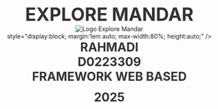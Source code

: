 <!DOCTYPE html>
<html lang="id">
<head>

</head>
<body>

  <!-- Sampul -->
  <div style="height:100vh; display:flex; flex-direction:column; justify-content:center; align-items:center; text-align:center;">
    <h2 style="margin:0; font-size:3em; color:#333;">EXPLORE MANDAR</h2>
    <img src="img/th.jpg" alt="Logo Explore Mandar" />
         style="display:block; margin:1em auto; max-width:80%; height:auto;" />
    <h2 style="margin:0; font-size:2em; color:#333;">RAHMADI</h2>
    <h2 style="margin:0; font-size:2em; color:#333;">D0223309</h2>
    <h2 style="margin:0; font-size:2em; color:#333;">FRAMEWORK WEB BASED</h2>
    <h2 style="margin-top:0.5em; font-size:2em; color:#333;">2025</h2>
  </div>

  <hr>

  <!-- Role & Fitur -->
  <h2>Role</h2>

  <h2>1. Admin</h2>
  <p><strong>Tugas:</strong> Mengelola pengguna, manajemen sistem.</p>
  <h3>Fitur Admin:</h3>
  <ul>
    <li>Dashboard Admin</li>
    <li>Kelola Pengguna (tambah, lihat, edit, hapus user)</li>
    <li>Lihat Data Kategori (opsional untuk pengawasan)</li>
    <li>Lihat Data Produk (opsional untuk pengawasan)</li>
    <li>Lihat Data Pesanan (opsional)</li>
    <li>Lihat Laporan Pembayaran (opsional)</li>
    <li>Lihat Ulasan & Verifikasi (opsional)</li>
    <li>Lihat Wisata (opsional)</li>
  </ul>
  <h3>Tabel yang Dikelola:</h3>
  <ul>
    <li><code>users</code> – tambah, ubah, lihat, hapus user</li>
    <li><em>(opsional)</em> <code>produk</code>, <code>pesanan</code>, <code>pembayaran</code>, <code>ulasan</code>, <code>kategori</code>, <code>wisata</code></li>
  </ul>

  <hr>

  <h2>2. Kreator (Penjual)</h2>
  <p><strong>Fitur:</strong> Mengelola produk, melihat & verifikasi pesanan & pembayaran, serta mengelola wisata.</p>
  <h3>Menu Kreator:</h3>
  <ul>
    <li>Dashboard Kreator</li>
    <li>Kelola Produk (tambah, lihat, edit, hapus)</li>
    <li>Kelola Wisata (tambah, lihat, edit, hapus)</li>
    <li>Lihat Pesanan Masuk</li>
    <li>Verifikasi Pembayaran</li>
    <li>Lihat Ulasan Produk</li>
    <li><em>(opsional)</em> Kelola Kategori</li>
  </ul>
  <h3>Tabel yang Dikelola:</h3>
  <ul>
    <li><code>produk</code> – buat produk, ubah stok</li>
    <li><code>wisata</code> – kelola wisata</li>
    <li><code>kategori</code> – kelola kategori</li>
    <li><code>pembayaran</code> – ubah status pembayaran</li>
    <li><code>ulasan</code> – verifikasi ulasan</li>
  </ul>

  <hr>

  <h2>3. Pembeli (User biasa)</h2>
  <p><strong>Tugas:</strong> Melihat produk, pesan, unggah bukti pembayaran, beri ulasan.</p>
  <h3>Menu Pembeli:</h3>
  <ul>
    <li>Dashboard Pembeli</li>
    <li>Lihat Produk</li>
    <li>Tambah ke Keranjang</li>
    <li>Checkout & Buat Pesanan</li>
    <li>Upload Bukti Pembayaran</li>
    <li>Lihat Status Pembayaran</li>
    <li>Tulis Ulasan</li>
  </ul>
  <h3>Tabel yang Dikelola:</h3>
  <ul>
    <li><code>keranjang</code> – tambah produk ke keranjang</li>
    <li><code>pesanan</code> – buat pesanan, cek status</li>
    <li><code>ulasan</code> – tulis ulasan produk</li>
  </ul>

  <hr>

  <!-- Struktur Tabel -->
  <h3>Table: users</h3>
  <table border='1'>
    <thead>
      <tr><th>Field</th><th>Tipe Data</th><th>Keterangan</th></tr>
    </thead>
    <tbody>
      <tr><td>id</td><td>bigint</td><td>Primary Key</td></tr>
      <tr><td>name</td><td>string</td><td>Nama pengguna</td></tr>
      <tr><td>email</td><td>string (unique)</td><td>Email pengguna</td></tr>
      <tr><td>email_verified_at</td><td>timestamp</td><td>Verifikasi email</td></tr>
      <tr><td>password</td><td>string</td><td>Hash bcrypt</td></tr>
      <tr><td>role</td><td>enum</td><td>admin, kreator, pembeli</td></tr>
      <tr><td>alamat</td><td>string</td><td>Alamat</td></tr>
      <tr><td>nomor_telepon</td><td>string</td><td>Telepon</td></tr>
      <tr><td>remember_token</td><td>string</td><td>Token sesi</td></tr>
      <tr><td>timestamps</td><td>timestamp</td><td>created_at & updated_at</td></tr>
    </tbody>
  </table>

  <h3>Table: kategori</h3>
  <table border='1'>
    <thead>
      <tr><th>Field</th><th>Tipe Data</th><th>Keterangan</th></tr>
    </thead>
    <tbody>
      <tr><td>id</td><td>bigint</td><td>Primary Key</td></tr>
      <tr><td>nama</td><td>string</td><td>Nama kategori</td></tr>
      <tr><td>timestamps</td><td>timestamp</td><td>created_at & updated_at</td></tr>
    </tbody>
  </table>

  <h3>Table: produk</h3>
  <table border='1'>
    <thead>
      <tr><th>Field</th><th>Tipe Data</th><th>Keterangan</th></tr>
    </thead>
    <tbody>
      <tr><td>id</td><td>bigint</td><td>Primary Key</td></tr>
      <tr><td>nama</td><td>string</td><td>Nama produk</td></tr>
      <tr><td>harga</td><td>integer</td><td>Harga</td></tr>
      <tr><td>deskripsi</td><td>text</td><td>Deskripsi</td></tr>
      <tr><td>kategori_id</td><td>foreignId</td><td>Relasi kategori</td></tr>
      <tr><td>gambar</td><td>string</td><td>Path gambar</td></tr>
      <tr><td>stok</td><td>integer</td><td>Stok default 0</td></tr>
      <tr><td>timestamps</td><td>timestamp</td><td>created_at & updated_at</td></tr>
    </tbody>
  </table>

  <h3>Table: pesanan</h3>
  <table border='1'>
    <thead>
      <tr><th>Field</th><th>Tipe Data</th><th>Keterangan</th></tr>
    </thead>
    <tbody>
      <tr><td>id</td><td>bigint</td><td>Primary Key</td></tr>
      <tr><td>user_id</td><td>foreignId</td><td>Relasi users</td></tr>
      <tr><td>produk_id</td><td>foreignId</td><td>Relasi produk</td></tr>
      <tr><td>jumlah</td><td>integer</td><td>Jumlah item</td></tr>
      <tr><td>total_harga</td><td>integer</td><td>Total harga</td></tr>
      <tr><td>status</td><td>string</td><td>Status pesanan</td></tr>
      <tr><td>status_pembayaran</td><td>string</td><td>Belum/Sudah dibayar</td></tr>
      <tr><td>timestamps</td><td>timestamp</td><td>created_at & updated_at</td></tr>
    </tbody>
  </table>

  <h3>Table: detail_pesanan</h3>
  <table border='1'>
    <thead>
      <tr><th>Field</th><th>Tipe Data</th><th>Keterangan</th></tr>
    </thead>
    <tbody>
      <tr><td>id</td><td>bigint</td><td>Primary Key</td></tr>
      <tr><td>pesanan_id</td><td>foreignId</td><td>Relasi pesanan</td></tr>
      <tr><td>produk_id</td><td>foreignId</td><td>Relasi produk</td></tr>
      <tr><td>jumlah</td><td>integer</td><td>Jumlah</td></tr>
      <tr><td>sub_total</td><td>integer</td><td>Harga × jumlah</td></tr>
      <tr><td>timestamps</td><td>timestamp</td><td>created_at & updated_at</td></tr>
    </tbody>
  </table>

  <h3>Table: pembayaran</h3>
  <table border='1'>
    <thead>
      <tr><th>Field</th><th>Tipe Data</th><th>Keterangan</th></tr>
    </thead>
    <tbody>
      <tr><td>id</td><td>bigint</td><td>Primary Key</td></tr>
      <tr><td>pesanan_id</td><td>foreignId</td><td>Relasi pesanan</td></tr>
      <tr><td>nama_penerima</td><td>string</td><td>Nama penerima</td></tr>
      <tr><td>alamat_pengiriman</td><td>string</td><td>Alamat tujuan</td></tr>
      <tr><td>nomor_telepon</td><td>string</td><td>No HP</td></tr>
      <tr><td>catatan</td><td>string</td><td>Catatan (nullable)</td></tr>
      <tr><td>bukti_pembayaran</td><td>string</td><td>Path file (nullable)</td></tr>
      <tr><td>status</td><td>enum</td><td>menunggu/disetujui/ditolak</td></tr>
      <tr><td>timestamps</td><td>timestamp</td><td>created_at & updated_at</td></tr>
    </tbody>
  </table>

  <h3>Table: ulasan</h3>
  <table border='1'>
    <thead>
      <tr><th>Field</th><th>Tipe Data</th><th>Keterangan</th></tr>
    </thead>
    <tbody>
      <tr><td>id</td><td>bigint</td><td>Primary Key</td></tr>
      <tr><td>produk_id</td><td>foreignId</td><td>Relasi produk</td></tr>
      <tr><td>user_id</td><td>foreignId</td><td>Relasi user</td></tr>
      <tr><td>isi</td><td>text</td><td>Isi ulasan</td></tr>
      <tr><td>rating</td><td>tinyint</td><td>1–5</td></tr>
      <tr><td>verifikasi</td><td>boolean</td><td>True/False</td></tr>
      <tr><td>timestamps</td><td>timestamp</td><td>created_at & updated_at</td></tr>
    </tbody>
  </table>

  <h3>Table: wisata</h3>
  <table border='1'>
    <thead>
      <tr><th>Field</th><th>Tipe Data</th><th>Keterangan</th></tr>
    </thead>
    <tbody>
      <tr><td>id</td><td>bigint</td><td>Primary Key</td></tr>
      <tr><td>nama</td><td>string</td><td>Nama wisata</td></tr>
      <tr><td>deskripsi</td><td>text</td><td>Deskripsi</td></tr>
      <tr><td>lokasi</td><td>string</td><td>Alamat</td></tr>
      <tr><td>gambar</td><td>string</td><td>Path (nullable)</td></tr>
      <tr><td>timestamps</td><td>timestamp</td><td>created_at & updated_at</td></tr>
    </tbody>
  </table>

  <h3>Table: galeri</h3>
  <table border='1'>
    <thead>
      <tr><th>Field</th><th>Tipe Data</th><th>Keterangan</th></tr>
    </thead>
    <tbody>
      <tr><td>id</td><td>bigint</td><td>Primary Key</td></tr>
      <tr><td>judul</td><td>string</td><td>Judul gambar</td></tr>
      <tr><td>path_gambar</td><td>string</td><td>Path file</td></tr>
      <tr><td>wisata_id</td><td>foreignId</td><td>Relasi wisata (nullable)</td></tr>
      <tr><td>timestamps</td><td>timestamp</td><td>created_at & updated_at</td></tr>
    </tbody>
  </table>

  <h3>Table: keranjang</h3>
  <table border='1'>
    <thead>
      <tr><th>Field</th><th>Tipe Data</th><th>Keterangan</th></tr>
    </thead>
    <tbody>
      <tr><td>id</td><td>bigint</td><td>Primary Key</td></tr>
      <tr><td>user_id</td><td>foreignId</td><td>Relasi user</td></tr>
      <tr><td>produk_id</td><td>foreignId</td><td>Relasi produk</td></tr>
      <tr><td>jumlah</td><td>integer</td><td>Jumlah</td></tr>
      <tr><td>timestamps</td><td>timestamp</td><td>created_at & updated_at</td></tr>
    </tbody>
  </table>

  <!-- Relasi -->
  <h1>Relasi Antar Tabel dan Jenis Relasi</h1>
  <h2>Tabel Relasi dan Jenisnya</h2>
  <table border='1'>
    <thead>
      <tr><th>Relasi</th><th>Tabel A</th><th>Tabel B</th><th>Jenis Relasi</th><th>Keterangan</th></tr>
    </thead>
    <tbody>
      <tr><td>users → pesanan</td><td>users</td><td>pesanan</td><td>One to Many</td><td>1 user bisa membuat banyak pesanan</td></tr>
      <tr><td>users → keranjang</td><td>users</td><td>keranjang</td><td>One to Many</td><td>1 user bisa memiliki banyak item</td></tr>
      <tr><td>users → ulasan</td><td>users</td><td>ulasan</td><td>One to Many</td><td>1 user bisa memberi banyak ulasan</td></tr>
      <tr><td>produk → keranjang</td><td>produk</td><td>keranjang</td><td>One to Many</td><td>1 produk bisa masuk banyak keranjang</td></tr>
      <tr><td>produk → ulasan</td><td>produk</td><td>ulasan</td><td>One to Many</td><td>1 produk punya banyak ulasan</td></tr>
      <tr><td>produk → kategori</td><td>produk</td><td>kategori</td><td>Many to One</td><td>Banyak produk di 1 kategori</td></tr>
      <tr><td>kategori → produk</td><td>kategori</td><td>produk</td><td>One to Many</td><td>1 kategori punya banyak produk</td></tr>
      <tr><td>pesanan → detail_pesanan</td><td>pesanan</td><td>detail_pesanan</td><td>One to Many</td><td>1 pesanan punya banyak detail</td></tr>
      <tr><td>pesanan → pembayaran</td><td>pesanan</td><td>pembayaran</td><td>One to One</td><td>1 pesanan punya 1 pembayaran</td></tr>
      <tr><td>detail_pesanan → produk</td><td>detail_pesanan</td><td>produk</td><td>Many to One</td><td>detail merujuk 1 produk</td></tr>
      <tr><td>wisata → galeri</td><td>wisata</td><td>galeri</td><td>One to Many</td><td>1 wisata punya banyak galeri</td></tr>
      <tr><td>galeri → wisata</td><td>galeri</td><td>wisata</td><td>Many to One</td><td>galeri milik 1 wisata</td></tr>
    </tbody>
  </table>
  
  <h2>Relasi Many to Many (via Pivot)</h2>
  <table border='1'>
    <thead>
      <tr><th>Tabel A</th><th>Pivot</th><th>Tabel B</th><th>Kolom Tambahan</th><th>Jenis Relasi</th></tr>
    </thead>
    <tbody>
      <tr><td>pesanan</td><td>detail_pesanan</td><td>produk</td><td>jumlah, sub_total</td><td>Many to Many</td></tr>
    </tbody>
  </table>

</body>
</html>
